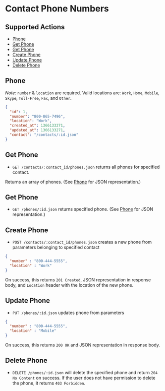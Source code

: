# Contact Phone Numbers

## Supported Actions

* [Phone](#phone)
* [Get Phone](#get-phone)
* [Get Phone](#get-phone)
* [Create Phone](#create-phone)
* [Update Phone](#update-phone)
* [Delete Phone](#delete-phone)

## Phone

*Note:* ```number``` & ```location``` are required. Valid locations are: ```Work```, ```Home```, ```Mobile```, ```Skype```, ```Toll-Free```, ```Fax```, and ```Other```.

```json
{
  "id": 1,
  "number": "800-865-7496",
  "location": "Work",
  "created_at": 1366133271,
  "updated_at": 1366133271,
  "contact": "/contacts/:id.json"
}
```

## Get Phone

* ```GET /contacts/:contact_id/phones.json``` returns all phones for specified contact.

Returns an array of phones. (See [Phone](#phone) for JSON representation.)

## Get Phone

 * ```GET /phones/:id.json``` returns specified phone. (See [Phone](#phone) for JSON representation.)

## Create Phone

* ```POST /contacts/:contact_id/phones.json``` creates a new phone from parameters belonging to specified contact

```json
{
  "number" : "800-444-5555",
  "location" : "Work"
}
```

On success, this returns ```201 Created```, JSON representation in response body, and ```Location``` header with the location of the new phone.

## Update Phone

* ```PUT /phones/:id.json``` updates phone from parameters

```json
{
  "number" : "800-444-5555",
  "location" : "Mobile"
}
```

On success, this returns ```200 OK``` and JSON representation in response body.

## Delete Phone

* ```DELETE /phones/:id.json``` will delete the specified phone and return ```204 No Content``` on success. If the user does not have permission to delete the phone, it returns ```403 Forbidden```.

